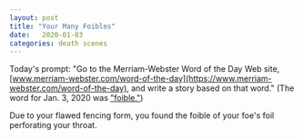 ```yaml
---
layout: post
title: "Your Many Foibles"
date:   2020-01-03
categories: death scenes
---
```

Today's prompt: "Go to the Merriam-Webster Word of the Day Web site, [www.merriam-webster.com/word-of-the-day](https://www.merriam-webster.com/word-of-the-day), and write a story based on that word." (The word for Jan. 3, 2020 was ["foible."](https://www.merriam-webster.com/dictionary/foible))

Due to your flawed fencing form, you found the foible of your foe's foil perforating your throat.
